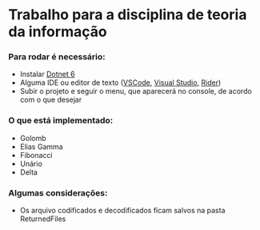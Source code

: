 # Trabalho para a disciplina de teoria da informação

### Para rodar é necessário:
- Instalar [Dotnet 6](https://dotnet.microsoft.com/en-us/download/dotnet/6.0 "Dotnet 6")
- Alguma IDE ou editor de texto ([VSCode](https://code.visualstudio.com/download "VSCode"), [Visual Studio](https://visualstudio.microsoft.com/pt-br/vs/community/ "Visual Studio"), [Rider](https://www.jetbrains.com/pt-br/rider/download/#section=windows "Rider"))
- Subir o projeto e seguir o menu, que aparecerá no console, de acordo com o que desejar

### O que está implementado:
- Golomb
- Elias Gamma
- Fibonacci
- Unário
- Delta

### Algumas considerações:
- Os arquivo codificados e decodificados ficam salvos na pasta ReturnedFiles

